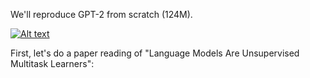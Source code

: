 
We'll reproduce GPT-2 from scratch (124M).

[![Alt text](https://img.youtube.com/vi/Beus3pzegDf7rWHa)]([https://www.youtube.com/Beus3pzegDf7rWHa](https://youtu.be/l8pRSuU81PU?si=Beus3pzegDf7rWHa))

First, let's do a paper reading of "Language Models Are Unsupervised Multitask Learners":
